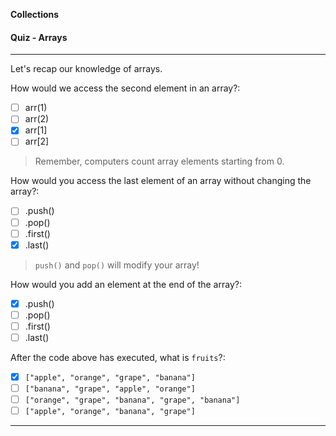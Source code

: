**Collections**

#### Quiz - Arrays

---

Let's recap our knowledge of arrays.

How would we access the second element in an array?:
  - [ ] arr(1)
  - [ ] arr(2)
  - [x] arr[1]
  - [ ] arr[2]

> Remember, computers count array elements starting from 0.

How would you access the last element of an array without changing the array?:
  - [ ] .push()
  - [ ] .pop()
  - [ ] .first()
  - [x] .last()

> `push()` and `pop()` will modify your array!

How would you add an element at the end of the array?:
  - [x] .push()
  - [ ] .pop()
  - [ ] .first()
  - [ ] .last()

After the code above has executed, what is `fruits`?:
  - [x] `["apple", "orange", "grape", "banana"]`
  - [ ] `["banana", "grape", "apple", "orange"]`
  - [ ] `["orange", "grape", "banana", "grape", "banana"]`
  - [ ] `["apple", "orange", "banana", "grape"]`

---
